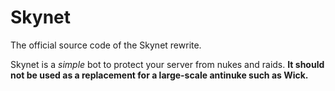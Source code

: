 # Skynet

The official source code of the Skynet rewrite.

Skynet is a *simple* bot to protect your server from nukes and raids. **It should not be used as a replacement for a large-scale antinuke such as Wick.**